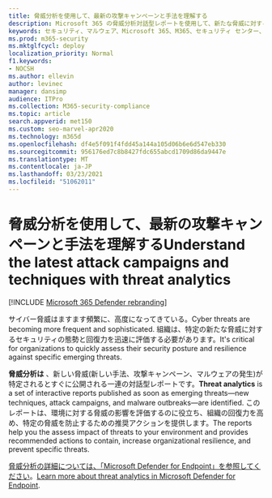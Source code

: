 ```yaml
---
title: 脅威分析を使用して、最新の攻撃キャンペーンと手法を理解する
description: Microsoft 365 の脅威分析対話型レポートを使用して、新たな脅威に対する組織のセキュリティ体制と回復力を評価します。
keywords: セキュリティ、マルウェア、Microsoft 365、M365、セキュリティ センター、脅威分析、Microsoft Defender ATP、サイバー、セキュリティの態勢、新たな脅威
ms.prod: m365-security
ms.mktglfcycl: deploy
localization_priority: Normal
f1.keywords:
- NOCSH
ms.author: ellevin
author: levinec
manager: dansimp
audience: ITPro
ms.collection: M365-security-compliance
ms.topic: article
search.appverid: met150
ms.custom: seo-marvel-apr2020
ms.technology: m365d
ms.openlocfilehash: df4e5f091f4fdd45a144a105d06b6e6d547eb330
ms.sourcegitcommit: 956176ed7c8b8427fdc655abcd1709d86da9447e
ms.translationtype: MT
ms.contentlocale: ja-JP
ms.lasthandoff: 03/23/2021
ms.locfileid: "51062011"
---
```

# <a name="understand-the-latest-attack-campaigns-and-techniques-with-threat-analytics"></a><span data-ttu-id="9435f-104">脅威分析を使用して、最新の攻撃キャンペーンと手法を理解する</span><span class="sxs-lookup"><span data-stu-id="9435f-104">Understand the latest attack campaigns and techniques with threat analytics</span></span> 

[!INCLUDE [Microsoft 365 Defender rebranding](../includes/microsoft-defender.md)]


<span data-ttu-id="9435f-105">サイバー脅威はますます頻繁に、高度になってきている。</span><span class="sxs-lookup"><span data-stu-id="9435f-105">Cyber threats are becoming more frequent and sophisticated.</span></span> <span data-ttu-id="9435f-106">組織は、特定の新たな脅威に対するセキュリティの態勢と回復力を迅速に評価する必要があります。</span><span class="sxs-lookup"><span data-stu-id="9435f-106">It's critical for organizations to quickly assess their security posture and resilience against specific emerging threats.</span></span>

<span data-ttu-id="9435f-107">**脅威分析は** 、新しい脅威(新しい手法、攻撃キャンペーン、マルウェアの発生)が特定されるとすぐに公開される一連の対話型レポートです。</span><span class="sxs-lookup"><span data-stu-id="9435f-107">**Threat analytics** is a set of interactive reports published as soon as emerging threats—new techniques, attack campaigns, and malware outbreaks—are identified.</span></span> <span data-ttu-id="9435f-108">このレポートは、環境に対する脅威の影響を評価するのに役立ち、組織の回復力を高め、特定の脅威を防止するための推奨アクションを提供します。</span><span class="sxs-lookup"><span data-stu-id="9435f-108">The reports help you the assess impact of threats to your environment and provides recommended actions to contain, increase organizational resilience, and prevent specific threats.</span></span>

<span data-ttu-id="9435f-109">[脅威分析の詳細については、「Microsoft Defender for Endpoint」を参照してください](/windows/security/threat-protection/microsoft-defender-atp/threat-analytics)。</span><span class="sxs-lookup"><span data-stu-id="9435f-109">[Learn more about threat analytics in Microsoft Defender for Endpoint](/windows/security/threat-protection/microsoft-defender-atp/threat-analytics).</span></span>